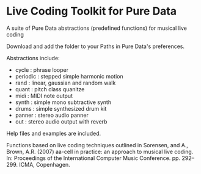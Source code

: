 # Live Coding Toolkit for Pure Data
 A suite of Pure Data abstractions (predefined functions) for musical live coding
 
 Download and add the folder to your Paths in Pure Data's preferences.
 
 Abstractions include:
 - cycle : phrase looper
 - periodic : stepped simple harmonic motion
 - rand : linear, gaussian and random walk
 - quant : pitch class quanitze
 - midi : MIDI note output
 - synth : simple mono subtractive synth
 - drums : simple synthesized drum kit
 - panner : stereo audio panner
 - out : stereo audio output with reverb

Help files and examples are included.

Functions based on live coding techniques outlined in Sorensen, and A., Brown, A.R. (2007) aa-cell in practice: an approach to musical live coding. In: Proceedings of the International Computer Music Conference. pp. 292–299. ICMA, Copenhagen.
